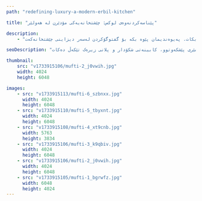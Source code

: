 ```yaml
---
path: "redefining-luxury-a-modern-erbil-kitchen"

title: "پێناسەکردنەوەی لوکس: چێشتخانەیەکی مۆدێرن لە هەولێر"

description:
    - "چێشتخانەیەکی لوکسی مۆدێرنمان دیزاین کرد بۆ ڤێلایەک لە هەولێر. تیمەکەمان شێوازی دیزاینی نوێی لەگەڵ کەلتووری کوردی تێکەڵ کرد بۆ دروستکردنی چێشتخانەیەکی جوان و بەسوود. شوێنەکە ئامێری پێشکەوتوو، ڕووی تەختی سەر کابینەت و کابینەتی شکۆداری تێدایە. پلانەکە چێشتلێنان و جووڵەی ئاسان کردووە. ڕووناکی سروشتی ژوورەکەی پڕ کردووە، هەستێکی گەرم و پێشوازیکەری دروست کردووە. ئەم چێشتخانەیە پیشانی دەدات چۆن دیزاینی مۆدێرن دەتوانێت ژیانی ڕۆژانە هەم ئاسوودە و هەم ستایلدار بکات. پەیوەندیمان پێوە بکە بۆ گفتوگۆکردن لەسەر دیزاینی چێشتخانەکەت."

seoDescription: "ئەزموونی دیزاینی چێشتخانەی لوکس لە هەولێر ببینە کە جوانناسی مۆدێرن، توخمە کەلتوورییە کوردییەکان و تەواوکاری باشی تێدایە. شوێنەکەت بگۆڕە لەگەڵ دیزاینەرە شارەزاکانمان. چێشتخانەیەکی سەرنجڕاکێش دروست بکە کە ئامێری پێشکەوتوو، کابینەتی شکۆدار و پلانی زیرەک تێکەڵ دەکات."

thumbnail:
    src: "v1733915106/mufti-2_j0vwih.jpg"
    width: 4024
    height: 6048

images:
    - src: "v1733915113/mufti-6_szbnxx.jpg"
      width: 4024
      height: 6048
    - src: "v1733915110/mufti-5_tbyxnt.jpg"
      width: 4024
      height: 6048
    - src: "v1733915108/mufti-4_xt9cnb.jpg"
      width: 5763
      height: 3834
    - src: "v1733915106/mufti-3_k9qbiv.jpg"
      width: 4024
      height: 6048
    - src: "v1733915106/mufti-2_j0vwih.jpg"
      width: 4024
      height: 6048
    - src: "v1733915105/mufti-1_bgrwfz.jpg"
      width: 6048
      height: 4024
---
```

